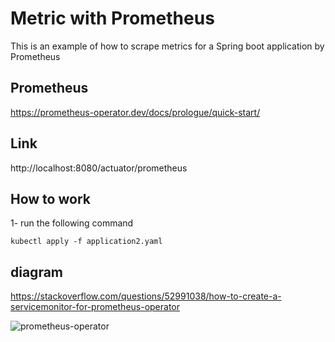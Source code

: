 # Metric with Prometheus
This is an example of how to scrape metrics for a Spring boot application by Prometheus
## Prometheus
https://prometheus-operator.dev/docs/prologue/quick-start/

## Link
http://localhost:8080/actuator/prometheus

## How to work
1- run the following command 
```shell
kubectl apply -f application2.yaml
```

## diagram
https://stackoverflow.com/questions/52991038/how-to-create-a-servicemonitor-for-prometheus-operator

![prometheus-operator](https://github.com/ma-sharifi/prometheus-k8s-spring/assets/8404721/eab637e2-1e57-4bb8-a230-f9196df29916)

